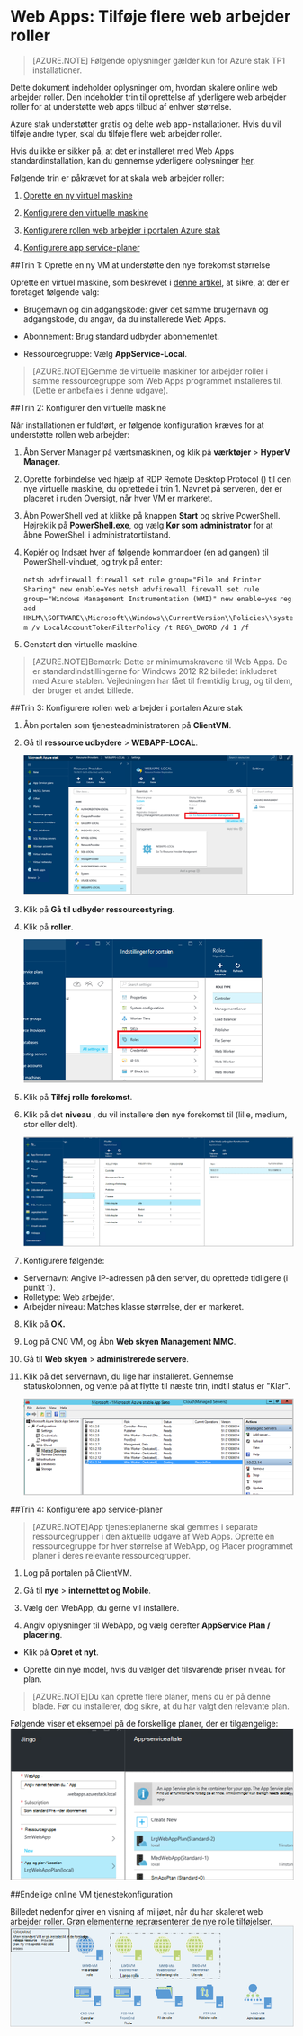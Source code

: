 <properties
    pageTitle="Webapps at føje flere Web arbejder roller | Microsoft Azure"
    description="Detaljeret vejledning til skalering Azure stak Web App"
    services="azure-stack"
    documentationCenter=""
    authors="kathm"
    manager="slinehan"
    editor=""/>

<tags
    ms.service="azure-stack"
    ms.workload="app-service"
    ms.tgt_pltfrm="na"
    ms.devlang="na"
    ms.topic="article"
    ms.date="09/26/2016"
    ms.author="kathm"/>

#   <a name="web-apps-adding-more-web-worker-roles"></a>Web Apps: Tilføje flere web arbejder roller

> [AZURE.NOTE] Følgende oplysninger gælder kun for Azure stak TP1 installationer.

Dette dokument indeholder oplysninger om, hvordan skalere online web arbejder roller. Den indeholder trin til oprettelse af yderligere web arbejder roller for at understøtte web apps tilbud af enhver størrelse.

Azure stak understøtter gratis og delte web app-installationer. Hvis du vil tilføje andre typer, skal du tilføje flere web arbejder roller.

Hvis du ikke er sikker på, at det er installeret med Web Apps standardinstallation, kan du gennemse yderligere oplysninger [her](azure-stack-webapps-overview.md).

Følgende trin er påkrævet for at skala web arbejder roller:

1.  [Oprette en ny virtuel maskine](#step-1-create-a-new-vm-to-support-the-new-instance-size)

2.  [Konfigurere den virtuelle maskine](#step-2-configure-the-virtual-machine)

3.  [Konfigurere rollen web arbejder i portalen Azure stak](#step-3-configure-the-web-worker-role-in-the-azure-stack-portal)

4.  [Konfigurere app service-planer](#step-4-configure-app-service-plans)

##<a name="step-1-create-a-new-vm-to-support-the-new-instance-size"></a>Trin 1: Oprette en ny VM at understøtte den nye forekomst størrelse

Oprette en virtuel maskine, som beskrevet i [denne artikel](azure-stack-provision-vm.md), at sikre, at der er foretaget følgende valg:

 - Brugernavn og din adgangskode: giver det samme brugernavn og adgangskode, du angav, da du installerede Web Apps.

 - Abonnement: Brug standard udbyder abonnementet.

 - Ressourcegruppe: Vælg **AppService-Local**.

> [AZURE.NOTE]Gemme de virtuelle maskiner for arbejder roller i samme ressourcegruppe som Web Apps programmet installeres til. (Dette er anbefales i denne udgave).

##<a name="step-2-configure-the-virtual-machine"></a>Trin 2: Konfigurer den virtuelle maskine

Når installationen er fuldført, er følgende konfiguration kræves for at understøtte rollen web arbejder:

1.  Åbn Server Manager på værtsmaskinen, og klik på **værktøjer** &gt; **HyperV Manager**.

2.  Oprette forbindelse ved hjælp af RDP Remote Desktop Protocol () til den nye virtuelle maskine, du oprettede i trin 1. Navnet på serveren, der er placeret i ruden Oversigt, når hver VM er markeret.

3.  Åbn PowerShell ved at klikke på knappen **Start** og skrive PowerShell. Højreklik på **PowerShell.exe**, og vælg **Kør som administrator** for at åbne PowerShell i administratortilstand.

4.  Kopiér og Indsæt hver af følgende kommandoer (én ad gangen) til PowerShell-vinduet, og tryk på enter:

    ```netsh advfirewall firewall set rule group="File and Printer Sharing" new enable=Yes```
    ```netsh advfirewall firewall set rule group="Windows Management Instrumentation (WMI)" new enable=yes```
    ```reg add HKLM\\SOFTWARE\\Microsoft\\Windows\\CurrentVersion\\Policies\\system /v LocalAccountTokenFilterPolicy /t REG\_DWORD /d 1 /f```

5.  Genstart den virtuelle maskine.

> [AZURE.NOTE]Bemærk: Dette er minimumskravene til Web Apps. De er standardindstillingerne for Windows 2012 R2 billedet inkluderet med Azure stablen. Vejledningen har fået til fremtidig brug, og til dem, der bruger et andet billede.

##<a name="step-3-configure-the-web-worker-role-in-the-azure-stack-portal"></a>Trin 3: Konfigurere rollen web arbejder i portalen Azure stak

1.  Åbn portalen som tjenesteadministratoren på **ClientVM**.

2.  Gå til **ressource udbydere** &gt; **WEBAPP-LOCAL**.

    ![](media/azure-stack-webapp-add-worker-roles/WebApp-ResourceMgmt.png)
 
3.  Klik på **Gå til udbyder ressourcestyring**.

4.  Klik på **roller**.

    ![](media/azure-stack-webapp-add-worker-roles/WebApp-Roles.png)
 
5.  Klik på **Tilføj rolle forekomst**.

6.  Klik på det **niveau** , du vil installere den nye forekomst til (lille, medium, stor eller delt).

    ![](media/azure-stack-webapp-add-worker-roles/WebApp-Tiers.png)
 
7.  Konfigurere følgende:
 - Servernavn: Angive IP-adressen på den server, du oprettede tidligere (i punkt 1).
 - Rolletype: Web arbejder.
 - Arbejder niveau: Matches klasse størrelse, der er markeret.

8. Klik på **OK.**

9. Log på CN0 VM, og Åbn **Web skyen Management MMC**.

10. Gå til **Web skyen** &gt; **administrerede servere**.

11. Klik på det servernavn, du lige har installeret. Gennemse statuskolonnen, og vente på at flytte til næste trin, indtil status er "Klar".

    ![](media/azure-stack-webapp-add-worker-roles/webappmgmtconsole.png)

##<a name="step-4-configure-app-service-plans"></a>Trin 4: Konfigurere app service-planer

> [AZURE.NOTE]App tjenesteplanerne skal gemmes i separate ressourcegrupper i den aktuelle udgave af Web Apps. Oprette en ressourcegruppe for hver størrelse af WebApp, og Placer programmet planer i deres relevante ressourcegrupper.

1.  Log på portalen på ClientVM.

2.  Gå til **nye** &gt; **internettet og Mobile**.

3.  Vælg den WebApp, du gerne vil installere.

4.  Angiv oplysninger til WebApp, og vælg derefter **AppService Plan / placering**.

-   Klik på **Opret et nyt**.

-   Oprette din nye model, hvis du vælger det tilsvarende priser niveau for plan.

> [AZURE.NOTE]Du kan oprette flere planer, mens du er på denne blade. Før du installerer, dog sikre, at du har valgt den relevante plan.

Følgende viser et eksempel på de forskellige planer, der er tilgængelige:    ![](media/azure-stack-webapp-add-worker-roles/WebApp-Plans.png)

##<a name="final-web-app-service-vm-configuration"></a>Endelige online VM tjenestekonfiguration

Billedet nedenfor giver en visning af miljøet, når du har skaleret web arbejder roller. Grøn elementerne repræsenterer de nye rolle tilføjelser.
    ![](media/azure-stack-webapp-add-worker-roles/WebAppsWWRoles.png)
